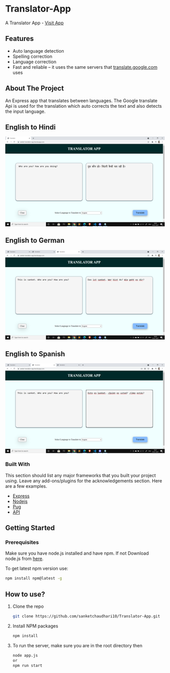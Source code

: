 # Translator-App

A Translator App - [Visit App](https://sanket-translator-app.herokuapp.com/)

## Features

- Auto language detection
- Spelling correction
- Language correction
- Fast and reliable – it uses the same servers that [translate.google.com](https://translate.google.com) uses

## About The Project

An Express app that translates between languages. The Google translate Api is used for the translation which auto corrects the text and also detects the input language.

## English to Hindi

<img src = "static/assets/toHindi.png" width="700"/>

## English to German

<img src = "static/assets/toGerman.png" width="700"/>

## English to Spanish

<img src = "static/assets/toSpanish.png" width="700"/>

### Built With

This section should list any major frameworks that you built your project using. Leave any add-ons/plugins for the acknowledgements section. Here are a few examples.

- [Express](https://expressjs.com/)
- [Nodejs](https://nodejs.org/en/)
- [Pug](https://pugjs.org/api/getting-started.html)
- [API](https://www.npmjs.com/package/@vitalets/google-translate-api)

## Getting Started

### Prerequisites

Make sure you have node.js installed and have npm. If not Download node.js from [here](https://nodejs.org/en/download/).

To get latest npm version use:

```sh
npm install npm@latest -g
```

## How to use?

1. Clone the repo
   ```sh
   git clone https://github.com/sanketchaudhari10/Translator-App.git
   ```
2. Install NPM packages
   ```sh
   npm install
   ```
3. To run the server, make sure you are in the root directory then
   ```
   node app.js
   or
   npm run start
   ```
